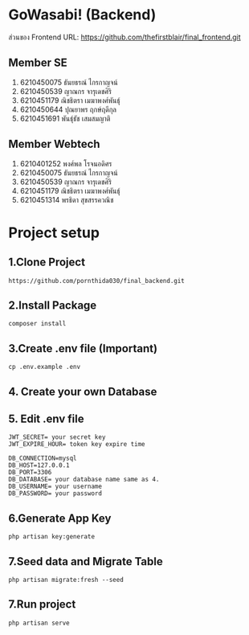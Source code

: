 # GoWasabi! (Backend)

ส่วนของ Frontend URL: https://github.com/thefirstblair/final_frontend.git

## Member SE
1. 6210450075 ธันยธรณ์ ไกรกาญจน์
2. 6210450539 ญาณกร จารุเดชศิริ
3. 6210451179 ณิชธิตรา เมฆาพงศ์พันธุ์
4. 6210450644 ปุณยาพร ฤกษ์ฤดีกุล
5. 6210451691 พันธุ์ธัช เสมสมญาติ

## Member Webtech
1. 6210401252 พงศ์พล โรจนอดิศร
2. 6210450075 ธันยธรณ์ ไกรกาญจน์
3. 6210450539 ญาณกร จารุเดชศิริ
4. 6210451179 ณิชธิตรา เมฆาพงศ์พันธุ์
5. 6210451314 พรธิดา สุขสรรควณิช

# Project setup

## 1.Clone Project
```
https://github.com/pornthida030/final_backend.git
```

## 2.Install Package
```
composer install
```

## 3.Create .env file (Important)
```
cp .env.example .env
```

## 4. Create your own Database

## 5. Edit .env file
```
JWT_SECRET= your secret key
JWT_EXPIRE_HOUR= token key expire time

DB_CONNECTION=mysql
DB_HOST=127.0.0.1
DB_PORT=3306
DB_DATABASE= your database name same as 4.
DB_USERNAME= your username
DB_PASSWORD= your password
```

## 6.Generate App Key
```
php artisan key:generate
```

## 7.Seed data and Migrate Table
```
php artisan migrate:fresh --seed
```
## 7.Run project
```
php artisan serve
```
